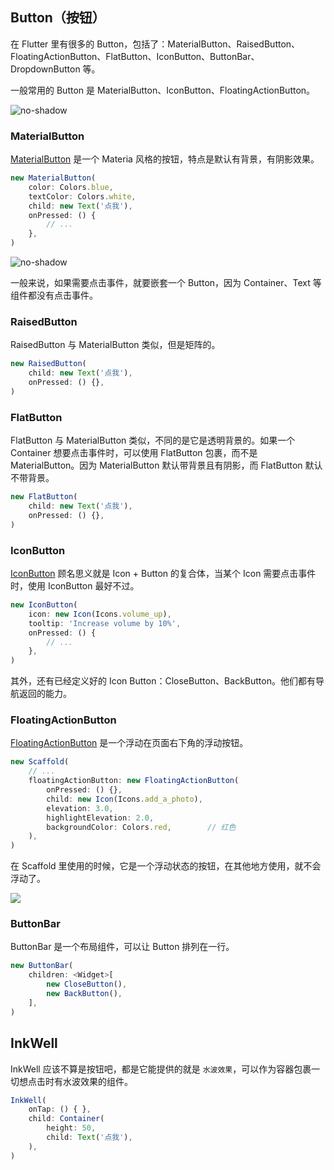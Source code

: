 
## Button（按钮）
在 Flutter 里有很多的 Button，包括了：MaterialButton、RaisedButton、FloatingActionButton、FlatButton、IconButton、ButtonBar、DropdownButton 等。

一般常用的 Button 是 MaterialButton、IconButton、FloatingActionButton。

![no-shadow](/../../image/20180629215518.png)

### MaterialButton
[MaterialButton](https://docs.flutter.io/flutter/material/MaterialButton-class.html) 是一个 Materia 风格的按钮，特点是默认有背景，有阴影效果。

```js
new MaterialButton(
    color: Colors.blue,
    textColor: Colors.white,
    child: new Text('点我'),
    onPressed: () {
        // ...
    },
)
```

![no-shadow](/../../image/20180629220313.png)

一般来说，如果需要点击事件，就要嵌套一个 Button，因为 Container、Text 等组件都没有点击事件。

### RaisedButton
RaisedButton 与 MaterialButton 类似，但是矩阵的。

```js
new RaisedButton(
    child: new Text('点我'),
    onPressed: () {},
)
```

### FlatButton
FlatButton 与 MaterialButton 类似，不同的是它是透明背景的。如果一个 Container 想要点击事件时，可以使用 FlatButton 包裹，而不是 MaterialButton。因为 MaterialButton 默认带背景且有阴影，而 FlatButton 默认不带背景。

```js
new FlatButton(
    child: new Text('点我'),
    onPressed: () {},
)
```

### IconButton
[IconButton](https://docs.flutter.io/flutter/material/IconButton-class.html) 顾名思义就是 Icon + Button 的复合体，当某个 Icon 需要点击事件时，使用 IconButton 最好不过。

```js
new IconButton(
    icon: new Icon(Icons.volume_up),
    tooltip: 'Increase volume by 10%',
    onPressed: () {
        // ...
    },
)
```

其外，还有已经定义好的 Icon Button：CloseButton、BackButton。他们都有导航返回的能力。


### FloatingActionButton
[FloatingActionButton](https://docs.flutter.io/flutter/material/FloatingActionButton-class.html) 是一个浮动在页面右下角的浮动按钮。

```js
new Scaffold(
    // ...
    floatingActionButton: new FloatingActionButton(
        onPressed: () {},
        child: new Icon(Icons.add_a_photo),
        elevation: 3.0,
        highlightElevation: 2.0,
        backgroundColor: Colors.red,        // 红色
    ),
)
```

在 Scaffold 里使用的时候，它是一个浮动状态的按钮，在其他地方使用，就不会浮动了。

![](/../../image/20180629222404.png)


### ButtonBar
ButtonBar 是一个布局组件，可以让 Button 排列在一行。

```js
new ButtonBar(
    children: <Widget>[
        new CloseButton(),
        new BackButton(),
    ],
)
```

## InkWell
InkWell 应该不算是按钮吧，都是它能提供的就是 `水波效果`，可以作为容器包裹一切想点击时有水波效果的组件。

```js
InkWell(
    onTap: () { },
    child: Container(
        height: 50,
        child: Text('点我'),
    ),
)
```
